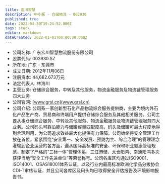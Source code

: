 ```yaml
---
title: 宏川智慧
description: 中小板 - 仓储物流 - 002930
published: true
date: 2022-04-30T19:24:52.000Z
tags: stock
editor: markdown
dateCreated: 2022-01-01T00:00:00.000Z
---
```


- 公司名称: 广东宏川智慧物流股份有限公司
- 股票代码: 002930.SZ
- 所在地: 广东 - 东莞市
- 成立日期: 2012年11月06日
- 注册资本: 44,682.673万元
- 法定代表人: 林海川
- 主营业务: 仓储综合服务，中转及其他服务，物流金融服务及物流链管理服务四大业务
- 公司官网: [www.grsl.cn](www.grsl.cn)
- 公司介绍: 公司系一家创新型石化产品物流综合服务提供商，主要为境内外石化产品生产商、贸易商和终端用户提供仓储综合服务及其他相关服务。公司主要从事仓储综合服务、中转及其他服务、物流金融服务及物流链管理服务四大业务。公司码头可靠泊能力与储罐容量匹配度高，码头及储罐可最大程度地得到合理利用，为公司追求效益最大化提供有力保障。公司始终将安全管理工作放在首位，紧紧围绕“安全第一、安全发展、预防为主、综合治理”的管理理念灌输到企业运营的各方面，遵从国际高标准的安全、环保和职业健康管理规范，制定了严格的“三标一体”管理体系，三江港储、太仓阳鸿、南通阳鸿多次获评当地“安全工作先进单位”等荣誉称号。公司各库区均通过ISO9001、ISO14001、OSAS18001体系认证，以及行业内最高标准欧洲化学品分拨协会CDI-T审核认证，并且公司各库区及码头均已取得安全评估报告及环境影响报告书。


